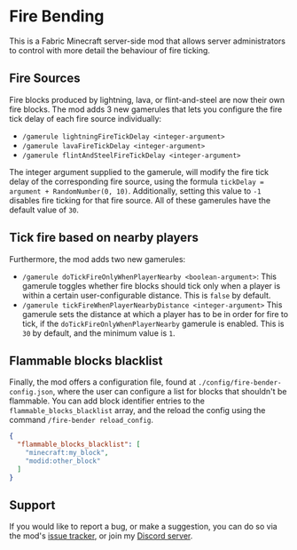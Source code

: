 # Fire Bending

This is a Fabric Minecraft server-side mod that allows server administrators to control with more detail the behaviour of fire ticking.

## Fire Sources

Fire blocks produced by lightning, lava, or flint-and-steel are now their own fire blocks. The mod adds 3 new gamerules that lets you configure the fire tick delay of each fire source individually:

- `/gamerule lightningFireTickDelay <integer-argument>`
- `/gamerule lavaFireTickDelay <integer-argument>`
- `/gamerule flintAndSteelFireTickDelay <integer-argument>`

The integer argument supplied to the gamerule, will modify the fire tick delay of the corresponding fire source, using the formula `tickDelay = argument + RandomNumber(0, 10)`. Additionally, setting this value to `-1` disables fire ticking for that fire source.
All of these gamerules have the default value of `30`.

## Tick fire based on nearby players

Furthermore, the mod adds two new gamerules:

- `/gamerule doTickFireOnlyWhenPlayerNearby <boolean-argument>`: This gamerule toggles whether fire blocks should tick only when a player is within a certain user-configurable distance. This is `false` by default.
- `/gamerule tickFireWhenPlayerNearbyDistance <integer-argument>` This gamerule sets the distance at which a player has to be in order for fire to tick, if the `doTickFireOnlyWhenPlayerNearby` gamerule is enabled. This is `30` by default, and the minimum value is `1`.

## Flammable blocks blacklist

Finally, the mod offers a configuration file, found at `./config/fire-bender-config.json`, where the user can configure a list for blocks that shouldn't be flammable.
You can add block identifier entries to the `flammable_blocks_blacklist` array, and the reload the config using the command `/fire-bender reload_config`.

```json
{
  "flammable_blocks_blacklist": [
    "minecraft:my_block",
    "modid:other_block"
  ]
}
```

## Support

If you would like to report a bug, or make a suggestion, you can do so via the mod's [issue tracker](https://github.com/ArkoSammy12/fire-bending/issues), or join my [Discord server](https://discord.gg/wScNgcvJ3y). 

